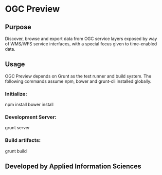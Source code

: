 # OGC Preview

## Purpose
Discover, browse and export data from OGC service layers exposed by way of WMS/WFS service interfaces, with a special focus given to time-enabled data.

## Usage
OGC Preview depends on Grunt as the test runner and build system. The following commands assume npm, bower and grunt-cli installed globally.

### Initialize:

  npm install
  bower install

### Development Server:

  grunt server

### Build artifacts:

  grunt build

## Developed by Applied Information Sciences

